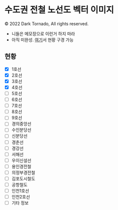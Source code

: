# 수도권 전철 노선도 벡터 이미지
© 2022 Dark Tornado, All rights reserved.

* 니들은 메모장으로 이런거 하지 마라
* 아직 미완성. [여기](https://darktornado.github.io/MetroMapSVG/)서 현황 구경 가능

## 현황

* [x] 1호선
* [x] 2호선
* [x] 3호선
* [x] 4호선
* [ ] 5호선
* [ ] 6호선
* [ ] 7호선
* [ ] 8호선
* [ ] 9호선
* [ ] 경의중앙선
* [ ] 수인분당선
* [ ] 신분당선
* [ ] 경춘선
* [ ] 경강선
* [ ] 서해선
* [ ] 우이신설선
* [ ] 용인경전철
* [ ] 의정부경전철
* [ ] 김포도시철도
* [ ] 공항철도
* [ ] 인천1호선
* [ ] 인천2호선
* [ ] 기타 정보
